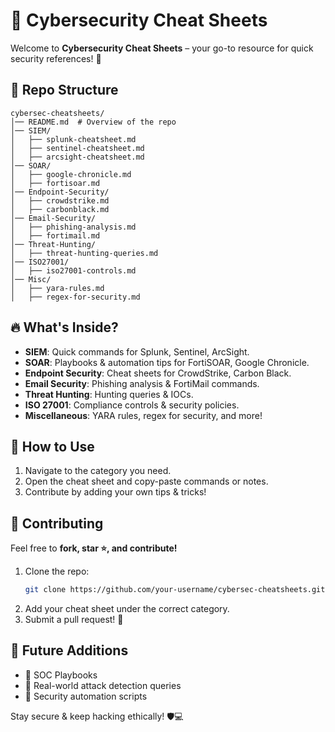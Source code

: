 # 📌 Cybersecurity Cheat Sheets

Welcome to **Cybersecurity Cheat Sheets** – your go-to resource for quick security references! 🚀

## 📂 Repo Structure
```
cybersec-cheatsheets/
│── README.md  # Overview of the repo
│── SIEM/
│   ├── splunk-cheatsheet.md
│   ├── sentinel-cheatsheet.md
│   ├── arcsight-cheatsheet.md
│── SOAR/
│   ├── google-chronicle.md
│   ├── fortisoar.md
│── Endpoint-Security/
│   ├── crowdstrike.md
│   ├── carbonblack.md
│── Email-Security/
│   ├── phishing-analysis.md
│   ├── fortimail.md
│── Threat-Hunting/
│   ├── threat-hunting-queries.md
│── ISO27001/
│   ├── iso27001-controls.md
│── Misc/
│   ├── yara-rules.md
│   ├── regex-for-security.md
```

## 🔥 What's Inside?
- **SIEM**: Quick commands for Splunk, Sentinel, ArcSight.
- **SOAR**: Playbooks & automation tips for FortiSOAR, Google Chronicle.
- **Endpoint Security**: Cheat sheets for CrowdStrike, Carbon Black.
- **Email Security**: Phishing analysis & FortiMail commands.
- **Threat Hunting**: Hunting queries & IOCs.
- **ISO 27001**: Compliance controls & security policies.
- **Miscellaneous**: YARA rules, regex for security, and more!

## 📌 How to Use
1. Navigate to the category you need.
2. Open the cheat sheet and copy-paste commands or notes.
3. Contribute by adding your own tips & tricks!

## 🤝 Contributing
Feel free to **fork, star ⭐, and contribute!**

1. Clone the repo:  
   ```bash
   git clone https://github.com/your-username/cybersec-cheatsheets.git
   ```
2. Add your cheat sheet under the correct category.
3. Submit a pull request! 🚀

## 🎯 Future Additions
- 🔹 SOC Playbooks
- 🔹 Real-world attack detection queries
- 🔹 Security automation scripts

Stay secure & keep hacking ethically! 🛡️💻
